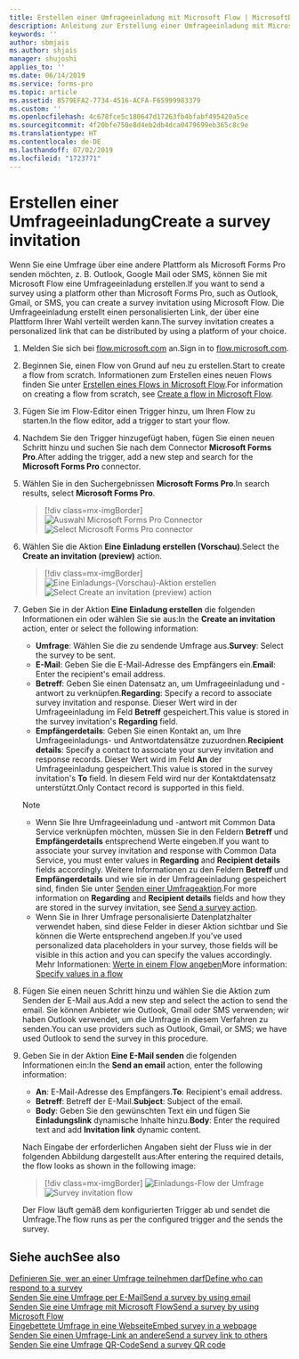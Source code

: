 ```yaml
---
title: Erstellen einer Umfrageeinladung mit Microsoft Flow | MicrosoftDocs
description: Anleitung zur Erstellung einer Umfrageeinladung mit Microsoft Flow.
keywords: ''
author: sbmjais
ms.author: shjais
manager: shujoshi
applies_to: ''
ms.date: 06/14/2019
ms.service: forms-pro
ms.topic: article
ms.assetid: 8579EFA2-7734-4516-ACFA-F65999983379
ms.custom: ''
ms.openlocfilehash: 4c678fce5c180647d17263fb4bfabf495420a5ce
ms.sourcegitcommit: 4f20bfe750e8d4eb2db4dca0479699eb365c8c9e
ms.translationtype: HT
ms.contentlocale: de-DE
ms.lasthandoff: 07/02/2019
ms.locfileid: "1723771"
---
```

# <a name="create-a-survey-invitation"></a><span data-ttu-id="c56f9-103">Erstellen einer Umfrageeinladung</span><span class="sxs-lookup"><span data-stu-id="c56f9-103">Create a survey invitation</span></span>



<span data-ttu-id="c56f9-104">Wenn Sie eine Umfrage über eine andere Plattform als Microsoft Forms Pro senden möchten, z. B. Outlook, Google Mail oder SMS, können Sie mit Microsoft Flow eine Umfrageeinladung erstellen.</span><span class="sxs-lookup"><span data-stu-id="c56f9-104">If you want to send a survey using a platform other than Microsoft Forms Pro, such as Outlook, Gmail, or SMS, you can create a survey invitation using Microsoft Flow.</span></span> <span data-ttu-id="c56f9-105">Die Umfrageeinladung erstellt einen personalisierten Link, der über eine Plattform Ihrer Wahl verteilt werden kann.</span><span class="sxs-lookup"><span data-stu-id="c56f9-105">The survey invitation creates a personalized link that can be distributed by using a platform of your choice.</span></span>

1. <span data-ttu-id="c56f9-106">Melden Sie sich bei [flow.microsoft.com](https://flow.microsoft.com) an.</span><span class="sxs-lookup"><span data-stu-id="c56f9-106">Sign in to [flow.microsoft.com](https://flow.microsoft.com).</span></span>

2. <span data-ttu-id="c56f9-107">Beginnen Sie, einen Flow von Grund auf neu zu erstellen.</span><span class="sxs-lookup"><span data-stu-id="c56f9-107">Start to create a flow from scratch.</span></span> <span data-ttu-id="c56f9-108">Informationen zum Erstellen eines neuen Flows finden Sie unter [Erstellen eines Flows in Microsoft Flow](https://docs.microsoft.com/en-us/flow/get-started-logic-flow).</span><span class="sxs-lookup"><span data-stu-id="c56f9-108">For information on creating a flow from scratch, see [Create a flow in Microsoft Flow](https://docs.microsoft.com/en-us/flow/get-started-logic-flow).</span></span>

3. <span data-ttu-id="c56f9-109">Fügen Sie im Flow-Editor einen Trigger hinzu, um Ihren Flow zu starten.</span><span class="sxs-lookup"><span data-stu-id="c56f9-109">In the flow editor, add a trigger to start your flow.</span></span>

4. <span data-ttu-id="c56f9-110">Nachdem Sie den Trigger hinzugefügt haben, fügen Sie einen neuen Schritt hinzu und suchen Sie nach dem Connector **Microsoft Forms Pro**.</span><span class="sxs-lookup"><span data-stu-id="c56f9-110">After adding the trigger, add a new step and search for the **Microsoft Forms Pro** connector.</span></span>

5. <span data-ttu-id="c56f9-111">Wählen Sie in den Suchergebnissen **Microsoft Forms Pro**.</span><span class="sxs-lookup"><span data-stu-id="c56f9-111">In search results, select **Microsoft Forms Pro**.</span></span>

    > [!div class=mx-imgBorder]
    > <span data-ttu-id="c56f9-112">![Auswahl Microsoft Forms Pro Connector](media/search-connector.png "Auswahl Microsoft Forms Pro Connector")</span><span class="sxs-lookup"><span data-stu-id="c56f9-112">![Select Microsoft Forms Pro connector](media/search-connector.png "Select Microsoft Forms Pro connector")</span></span>  

6. <span data-ttu-id="c56f9-113">Wählen Sie die Aktion **Eine Einladung erstellen (Vorschau)**.</span><span class="sxs-lookup"><span data-stu-id="c56f9-113">Select the **Create an invitation (preview)** action.</span></span>

    > [!div class=mx-imgBorder]
    > <span data-ttu-id="c56f9-114">![Eine Einladungs-(Vorschau)-Aktion erstellen](media/select-flow-action.png "Eine Einladungs-(Vorschau)-Aktion erstellen")</span><span class="sxs-lookup"><span data-stu-id="c56f9-114">![Select Create an invitation (preview) action](media/select-flow-action.png "Select Create an invitation (preview) action")</span></span>  

7. <span data-ttu-id="c56f9-115">Geben Sie in der Aktion **Eine Einladung erstellen** die folgenden Informationen ein oder wählen Sie sie aus:</span><span class="sxs-lookup"><span data-stu-id="c56f9-115">In the **Create an invitation** action, enter or select the following information:</span></span>

    - <span data-ttu-id="c56f9-116">**Umfrage**: Wählen Sie die zu sendende Umfrage aus.</span><span class="sxs-lookup"><span data-stu-id="c56f9-116">**Survey**: Select the survey to be sent.</span></span>
    - <span data-ttu-id="c56f9-117">**E-Mail**: Geben Sie die E-Mail-Adresse des Empfängers ein.</span><span class="sxs-lookup"><span data-stu-id="c56f9-117">**Email**: Enter the recipient's email address.</span></span>
    - <span data-ttu-id="c56f9-118">**Betreff**: Geben Sie einen Datensatz an, um Umfrageeinladung und -antwort zu verknüpfen.</span><span class="sxs-lookup"><span data-stu-id="c56f9-118">**Regarding**: Specify a record to associate survey invitation and response.</span></span> <span data-ttu-id="c56f9-119">Dieser Wert wird in der Umfrageeinladung im Feld **Betreff** gespeichert.</span><span class="sxs-lookup"><span data-stu-id="c56f9-119">This value is stored in the survey invitation's **Regarding** field.</span></span>
    - <span data-ttu-id="c56f9-120">**Empfängerdetails**: Geben Sie einen Kontakt an, um Ihre Umfrageeinladungs- und Antwortdatensätze zuzuordnen.</span><span class="sxs-lookup"><span data-stu-id="c56f9-120">**Recipient details**: Specify a contact to associate your survey invitation and response records.</span></span> <span data-ttu-id="c56f9-121">Dieser Wert wird im Feld **An** der Umfrageeinladung gespeichert.</span><span class="sxs-lookup"><span data-stu-id="c56f9-121">This value is stored in the survey invitation's **To** field.</span></span> <span data-ttu-id="c56f9-122">In diesem Feld wird nur der Kontaktdatensatz unterstützt.</span><span class="sxs-lookup"><span data-stu-id="c56f9-122">Only Contact record is supported in this field.</span></span>

    > [!NOTE]
    > - <span data-ttu-id="c56f9-123">Wenn Sie Ihre Umfrageeinladung und -antwort mit Common Data Service verknüpfen möchten, müssen Sie in den Feldern **Betreff** und **Empfängerdetails** entsprechend Werte eingeben.</span><span class="sxs-lookup"><span data-stu-id="c56f9-123">If you want to associate your survey invitation and response with Common Data Service, you must enter values in **Regarding** and **Recipient details** fields accordingly.</span></span> <span data-ttu-id="c56f9-124">Weitere Informationen zu den Feldern **Betreff** und **Empfängerdetails** und wie sie in der Umfrageeinladung gespeichert sind, finden Sie unter [Senden einer Umfrageaktion](send-survey-microsoft-flow.md#send-a-survey-action).</span><span class="sxs-lookup"><span data-stu-id="c56f9-124">For more information on **Regarding** and **Recipient details** fields and how they are stored in the survey invitation, see [Send a survey action](send-survey-microsoft-flow.md#send-a-survey-action).</span></span>
    > - <span data-ttu-id="c56f9-125">Wenn Sie in Ihrer Umfrage personalisierte Datenplatzhalter verwendet haben, sind diese Felder in dieser Aktion sichtbar und Sie können die Werte entsprechend angeben.</span><span class="sxs-lookup"><span data-stu-id="c56f9-125">If you've used personalized data placeholders in your survey, those fields will be visible in this action and you can specify the values accordingly.</span></span> <span data-ttu-id="c56f9-126">Mehr Informationen: [Werte in einem Flow angeben](personalize-survey.md#specify-values-in-a-flow)</span><span class="sxs-lookup"><span data-stu-id="c56f9-126">More information: [Specify values in a flow](personalize-survey.md#specify-values-in-a-flow)</span></span>

8. <span data-ttu-id="c56f9-127">Fügen Sie einen neuen Schritt hinzu und wählen Sie die Aktion zum Senden der E-Mail aus.</span><span class="sxs-lookup"><span data-stu-id="c56f9-127">Add a new step and select the action to send the email.</span></span> <span data-ttu-id="c56f9-128">Sie können Anbieter wie Outlook, Gmail oder SMS verwenden; wir haben Outlook verwendet, um die Umfrage in diesem Verfahren zu senden.</span><span class="sxs-lookup"><span data-stu-id="c56f9-128">You can use providers such as Outlook, Gmail, or SMS; we have used Outlook to send the survey in this procedure.</span></span>

9. <span data-ttu-id="c56f9-129">Geben Sie in der Aktion **Eine E-Mail senden** die folgenden Informationen ein:</span><span class="sxs-lookup"><span data-stu-id="c56f9-129">In the **Send an email** action, enter the following information:</span></span> 

    - <span data-ttu-id="c56f9-130">**An**: E-Mail-Adresse des Empfängers.</span><span class="sxs-lookup"><span data-stu-id="c56f9-130">**To**: Recipient's email address.</span></span>
    - <span data-ttu-id="c56f9-131">**Betreff**: Betreff der E-Mail.</span><span class="sxs-lookup"><span data-stu-id="c56f9-131">**Subject**: Subject of the email.</span></span>
    - <span data-ttu-id="c56f9-132">**Body**: Geben Sie den gewünschten Text ein und fügen Sie **Einladungslink** dynamische Inhalte hinzu.</span><span class="sxs-lookup"><span data-stu-id="c56f9-132">**Body**: Enter the required text and add **Invitation link** dynamic content.</span></span>

    <span data-ttu-id="c56f9-133">Nach Eingabe der erforderlichen Angaben sieht der Fluss wie in der folgenden Abbildung dargestellt aus:</span><span class="sxs-lookup"><span data-stu-id="c56f9-133">After entering the required details, the flow looks as shown in the following image:</span></span>

    > [!div class=mx-imgBorder]
    > <span data-ttu-id="c56f9-134">![Einladungs-Flow der Umfrage](media/survey-invite-flow.png "Einladungs-Flow der Umfrage")</span><span class="sxs-lookup"><span data-stu-id="c56f9-134">![Survey invitation flow](media/survey-invite-flow.png "Survey invitation flow")</span></span>

    <span data-ttu-id="c56f9-135">Der Flow läuft gemäß dem konfigurierten Trigger ab und sendet die Umfrage.</span><span class="sxs-lookup"><span data-stu-id="c56f9-135">The flow runs as per the configured trigger and the sends the survey.</span></span>


## <a name="see-also"></a><span data-ttu-id="c56f9-136">Siehe auch</span><span class="sxs-lookup"><span data-stu-id="c56f9-136">See also</span></span>

[<span data-ttu-id="c56f9-137">Definieren Sie, wer an einer Umfrage teilnehmen darf</span><span class="sxs-lookup"><span data-stu-id="c56f9-137">Define who can respond to a survey</span></span>](invite-settings.md)<br>
[<span data-ttu-id="c56f9-138">Senden Sie eine Umfrage per E-Mail</span><span class="sxs-lookup"><span data-stu-id="c56f9-138">Send a survey by using email</span></span>](send-survey-email.md)<br>
[<span data-ttu-id="c56f9-139">Senden Sie eine Umfrage mit Microsoft Flow</span><span class="sxs-lookup"><span data-stu-id="c56f9-139">Send a survey by using Microsoft Flow</span></span>](send-survey-microsoft-flow.md)<br>
[<span data-ttu-id="c56f9-140">Eingebettete Umfrage in eine Webseite</span><span class="sxs-lookup"><span data-stu-id="c56f9-140">Embed survey in a webpage</span></span>](embed-web-page.md)<br>
[<span data-ttu-id="c56f9-141">Senden Sie einen Umfrage-Link an andere</span><span class="sxs-lookup"><span data-stu-id="c56f9-141">Send a survey link to others</span></span>](send-survey-link.md)<br>
[<span data-ttu-id="c56f9-142">Senden Sie eine Umfrage QR-Code</span><span class="sxs-lookup"><span data-stu-id="c56f9-142">Send a survey QR code</span></span>](send-survey-qrcode.md)


